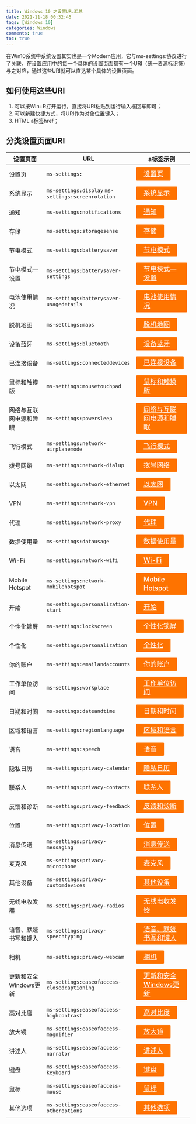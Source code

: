 ```yaml
---
title: Windows 10 之设置URL汇总
date: 2021-11-18 00:32:45
tags: [Windows 10]
categories: Windows
comments: true
toc: true
---
```


在Win10系统中系统设置其实也是一个Modern应用，它与ms-settings:协议进行了关联，在设置应用中的每一个具体的设置页面都有一个URI（统一资源标识符）与之对应，通过这些URI就可以直达某个具体的设置页面。

## 如何使用这些URI

1. 可以按Win+R打开运行，直接将URI粘贴到运行输入框回车即可；
2. 可以新建快捷方式，将URI作为对象位置键入；
3. HTML a标签href；

## 分类设置页面URI

| 设置页面               | URL                                                | a标签示例 |
| ---------------------- | -------------------------------------------------- | --------- |
| 设置页             | `ms-settings:`                                     |  <a class="a-win" href="ms-settings:">设置页</a>|
| 系统显示               | `ms-settings:display` `ms-settings:screenrotation` |<a class="a-win" href="ms-settings:display">系统显示</a>|
| 通知                   | `ms-settings:notifications`                        |<a class="a-win" href="ms-settings:notifications">通知</a>|
| 存储                   | `ms-settings:storagesense`                         |<a class="a-win" href="ms-settings:storagesense">存储</a>|
| 节电模式               | `ms-settings:batterysaver`                         |<a class="a-win" href="ms-settings:batterysaver">节电模式</a>|
| 节电模式—设置          | `ms-settings:batterysaver-settings`                |<a class="a-win" href="ms-settings:batterysaver-settings">节电模式—设置</a>|
| 电池使用情况           | `ms-settings:batterysaver-usagedetails`            |<a class="a-win" href="ms-settings:batterysaver-usagedetails">电池使用情况</a>|
| 脱机地图               | `ms-settings:maps`                                 |<a class="a-win" href="ms-settings:maps">脱机地图</a>|
| 设备蓝牙               | `ms-settings:bluetooth`                            |<a class="a-win" href="ms-settings:bluetooth">设备蓝牙</a>|
| 已连接设备             | `ms-settings:connecteddevices`                     |<a class="a-win" href="ms-settings:connecteddevices">已连接设备</a>|
| 鼠标和触摸版           | `ms-settings:mousetouchpad`                        |<a class="a-win" href="ms-settings:mousetouchpad">鼠标和触摸版</a>|
| 网络与互联网电源和睡眠 | `ms-settings:powersleep`                           |<a class="a-win" href="ms-settings:powersleep">网络与互联网电源和睡眠</a>|
| 飞行模式               | `ms-settings:network-airplanemode`                 |<a class="a-win" href="ms-settings:network-airplanemode">飞行模式</a>|
| 拨号网络               | `ms-settings:network-dialup`                       |<a class="a-win" href="ms-settings:network-dialup">拨号网络</a>|
| 以太网                 | `ms-settings:network-ethernet`                     |<a class="a-win" href="ms-settings:network-ethernet">以太网</a>|
| VPN                    | `ms-settings:network-vpn`                          |<a class="a-win" href="ms-settings:network-vpn">VPN</a>|
| 代理                   | `ms-settings:network-proxy`                        |<a class="a-win" href="ms-settings:network-proxy">代理</a>|
| 数据使用量             | `ms-settings:datausage`                            |<a class="a-win" href="ms-settings:datausage">数据使用量</a>|
| Wi-Fi                  | `ms-settings:network-wifi`                         |<a class="a-win" href="ms-settings:network-wifi">Wi-Fi</a>|
| Mobile Hotspot         | `ms-settings:network-mobilehotspot`                |<a class="a-win" href="ms-settings:network-mobilehotspot">Mobile Hotspot </a>|
| 开始                   | `ms-settings:personalization-start`                |<a class="a-win" href="ms-settings:personalization-start">开始</a>|
| 个性化锁屏             | `ms-settings:lockscreen`                           |<a class="a-win" href="ms-settings:lockscreen">个性化锁屏</a>|
| 个性化                 | `ms-settings:personalization`                      |<a class="a-win" href="ms-settings:personalization">个性化</a>|
| 你的账户               | `ms-settings:emailandaccounts`                     |<a class="a-win" href="ms-settings:emailandaccounts">你的账户</a>|
| 工作单位访问           | `ms-settings:workplace`                            |<a class="a-win" href="ms-settings:workplace">工作单位访问</a>|
| 日期和时间             | `ms-settings:dateandtime`                          |<a class="a-win" href="ms-settings:dateandtime">日期和时间</a>|
| 区域和语言             | `ms-settings:regionlanguage`                       |<a class="a-win" href="ms-settings:regionlanguage">区域和语言</a>|
| 语音                   | `ms-settings:speech`                               |<a class="a-win" href="ms-settings:speech">语音</a>|
| 隐私日历               | `ms-settings:privacy-calendar`                     |<a class="a-win" href="ms-settings:privacy-calendar">隐私日历</a>|
| 联系人                 | `ms-settings:privacy-contacts`                     |<a class="a-win" href="ms-settings:privacy-contacts">联系人</a>|
| 反馈和诊断             | `ms-settings:privacy-feedback`                     |<a class="a-win" href="ms-settings:privacy-feedback">反馈和诊断</a>|
| 位置                   | `ms-settings:privacy-location`                     |<a class="a-win" href="ms-settings:privacy-location">位置</a>|
| 消息传送               | `ms-settings:privacy-messaging`                    |<a class="a-win" href="ms-settings:privacy-messaging">消息传送</a>|
| 麦克风                 | `ms-settings:privacy-microphone`                   |<a class="a-win" href="ms-settings:privacy-microphone">麦克风</a>|
| 其他设备               | `ms-settings:privacy-customdevices`                |<a class="a-win" href="ms-settings:privacy-customdevices">其他设备</a>|
| 无线电收发器           | `ms-settings:privacy-radios`                       |<a class="a-win" href="ms-settings:privacy-radios">无线电收发器</a>|
| 语音、默迹书写和键入   | `ms-settings:privacy-speechtyping`                 |<a class="a-win" href="ms-settings:privacy-speechtyping">语音、默迹书写和键入</a>|
| 相机                   | `ms-settings:privacy-webcam`                       |<a class="a-win" href="ms-settings:privacy-webcam">相机</a>|
| 更新和安全Windows更新  | `ms-settings:easeofaccess-closedcaptioning`        |<a class="a-win" href="ms-settings:easeofaccess-closedcaptioning">更新和安全Windows更新</a>|
| 高对比度               | `ms-settings:easeofaccess-highcontrast`            |<a class="a-win" href="ms-settings:easeofaccess-highcontrast">高对比度</a>|
| 放大镜                 | `ms-settings:easeofaccess-magnifier`               |<a class="a-win" href="ms-settings:easeofaccess-magnifier">放大镜</a>|
| 讲述人                 | `ms-settings:easeofaccess-narrator`                |<a class="a-win" href="ms-settings:easeofaccess-narrator">讲述人</a>|
| 键盘                   | `ms-settings:easeofaccess-keyboard`                |<a class="a-win" href="ms-settings:easeofaccess-keyboard">键盘</a>|
| 鼠标                   | `ms-settings:easeofaccess-mouse`                   |<a class="a-win" href="ms-settings:easeofaccess-mouse">鼠标</a>|
| 其他选项               | `ms-settings:easeofaccess-otheroptions`            |<a class="a-win" href="ms-settings:easeofaccess-otheroptions">其他选项</a>|

<style>a.a-win{color: #fff;
    background: #fe7300;padding: 6px 20px;
    font-weight: 500;
    line-height: 24px;
    font-size: 18px;
    margin: 5px auto;
    border-radius: 2px;-webkit-box-shadow: 0px 0em 0px 0px rgb(39 41 43 / 15%) inset;
    box-shadow: 0px 0em 0px 0px rgb(39 41 43 / 15%) inset;text-shadow: none;cursor: pointer;
    display: inline-block;
    min-height: 1em;
    outline: none;
    border: none;
    vertical-align: baseline;}</style>

